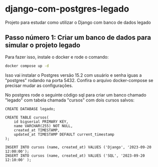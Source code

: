 # django-com-postgres-legado
Projeto para estudar como utilizar o Django com banco de dados legado

## Passo número 1: Criar um banco de dados para simular o projeto legado

Para fazer isso, instale o docker e rode o comando:

```bash
docker compose up -d
```

Isso vai instalar o Postgres versão 15.2 com usuário e senha iguas a "postgres" rodando na porta 5432. Confira o arquivo docker-compose se precisar mudar as configurações.

No postgres rode o seguinte código sql para criar um banco chamado "legado" com tabela chamada "cursos" com dois cursos salvos:

```
CREATE DATABASE legado;

CREATE TABLE cursos(
    id bigserial PRIMARY KEY,
    name VARCHAR(255) NOT NULL,
    created_at TIMESTAMP,
    updated_at TIMESTAMP DEFAULT current_timestamp
);

INSERT INTO cursos (name, created_at) VALUES ('Django', '2023-09-20 12:00:00');
INSERT INTO cursos (name, created_at) VALUES ('SQL', '2023-09-20 12:10:00' );
```

